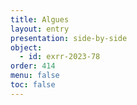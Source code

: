 ```yaml
---
title: Algues
layout: entry
presentation: side-by-side
object:
  - id: exrr-2023-78
order: 414
menu: false
toc: false
---
```

